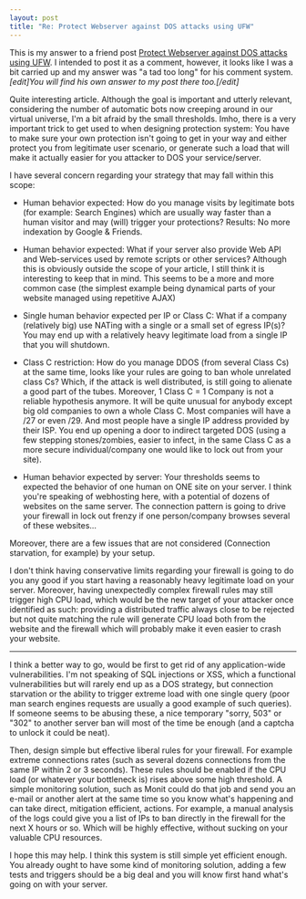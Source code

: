 ```yaml
---
layout: post
title: "Re: Protect Webserver against DOS attacks using UFW"
---
```


This is my answer to a friend post [Protect Webserver against DOS attacks using
UFW](http://blog.lavoie.sl/2012/09/protect-webserver-against-dos-attacks.html). I
intended to post it as a comment, however, it looks like I was a bit carried up
and my answer was "a tad too long" for his comment system. *&#91;edit&#93;You
will find his own answer to my post there too.&#91;/edit&#93;*

Quite interesting article. Although the goal is important and utterly relevant,
considering the number of automatic bots now creeping around in our virtual
universe, I'm a bit afraid by the small thresholds. Imho, there is a very
important trick to get used to when designing protection system: You have to
make sure your own protection isn't going to get in your way and either protect
you from legitimate user scenario, or generate such a load that will make it
actually easier for you attacker to DOS your service/server.

I have several concern regarding your strategy that may fall within this scope:

- Human behavior expected: How do you manage visits by legitimate bots (for
  example: Search Engines) which are usually way faster than a human visitor and
  may (will) trigger your protections? Results: No more indexation by Google &
  Friends.

- Human behavior expected: What if your server also provide Web API and
  Web-services used by remote scripts or other services? Although this is
  obviously outside the scope of your article, I still think it is interesting
  to keep that in mind. This seems to be a more and more common case (the
  simplest example being dynamical parts of your website managed using
  repetitive AJAX)

- Single human behavior expected per IP or Class C: What if a company
  (relatively big) use NATing with a single or a small set of egress IP(s)? You
  may end up with a relatively heavy legitimate load from a single IP that you
  will shutdown.

- Class C restriction: How do you manage DDOS (from several Class Cs) at the
  same time, looks like your rules are going to ban whole unrelated class Cs?
  Which, if the attack is well distributed, is still going to alienate a good
  part of the tubes. Moreover, 1 Class C = 1 Company is not a reliable
  hypothesis anymore. It will be quite unusual for anybody except big old
  companies to own a whole Class C. Most companies will have a /27 or even
  /29. And most people have a single IP address provided by their ISP. You end
  up opening a door to indirect targeted DOS (using a few stepping
  stones/zombies, easier to infect, in the same Class C as a more secure
  individual/company one would like to lock out from your site).

- Human behavior expected by server: Your thresholds seems to expected the
  behavior of one human on ONE site on your server. I think you're speaking of
  webhosting here, with a potential of dozens of websites on the same
  server. The connection pattern is going to drive your firewall in lock out
  frenzy if one person/company browses several of these websites...

Moreover, there are a few issues that are not considered (Connection starvation,
for example) by your setup.

I don't think having conservative limits regarding your firewall is going to do
you any good if you start having a reasonably heavy legitimate load on your
server. Moreover, having unexpectedly complex firewall rules may still trigger
high CPU load, which would be the new target of your attacker once identified as
such: providing a distributed traffic always close to be rejected but not quite
matching the rule will generate CPU load both from the website and the firewall
which will probably make it even easier to crash your website.

---

I think a better way to go, would be first to get rid of any application-wide
vulnerabilities. I'm not speaking of SQL injections or XSS, which a functional
vulnerabilities but will rarely end up as a DOS strategy, but connection
starvation or the ability to trigger extreme load with one single query (poor
man search engines requests are usually a good example of such queries). If
someone seems to be abusing these, a nice temporary "sorry, 503" or "302" to
another server ban will most of the time be enough (and a captcha to unlock it
could be neat).

Then, design simple but effective liberal rules for your firewall. For example
extreme connections rates (such as several dozens connections from the same IP
within 2 or 3 seconds). These rules should be enabled if the CPU load (or
whatever your bottleneck is) rises above some high threshold. A simple
monitoring solution, such as Monit could do that job and send you an e-mail or
another alert at the same time so you know what's happening and can take direct,
mitigation efficient, actions. For example, a manual analysis of the logs could
give you a list of IPs to ban directly in the firewall for the next X hours or
so. Which will be highly effective, without sucking on your valuable CPU
resources.

I hope this may help. I think this system is still simple yet efficient
enough. You already ought to have some kind of monitoring solution, adding a few
tests and triggers should be a big deal and you will know first hand what's
going on with your server.
